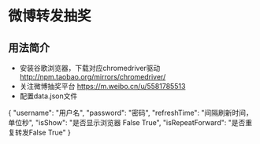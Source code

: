 # 微博转发抽奖

## 用法简介

- 安装谷歌浏览器，下载对应chromedriver驱动 http://npm.taobao.org/mirrors/chromedriver/
- 关注微博抽奖平台 https://m.weibo.cn/u/5581785513
- 配置data.json文件


{
	"username": "用户名",
	"password": "密码",
	"refreshTime": "间隔刷新时间，单位秒",
	"isShow": "是否显示浏览器 False True",
	"isRepeatForward": "是否重复转发False True"
}
